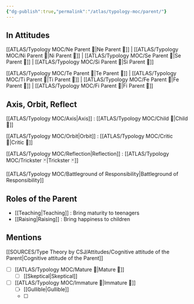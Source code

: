```yaml
---
{"dg-publish":true,"permalink":"/atlas/typology-moc/parent/"}
---
```



## In Attitudes

[[ATLAS/Typology MOC/Ne Parent 🤰\|Ne Parent 🤰]] | [[ATLAS/Typology MOC/Ni Parent 🤰\|Ni Parent 🤰]] | [[ATLAS/Typology MOC/Se Parent 🤰\|Se Parent 🤰]] | [[ATLAS/Typology MOC/Si Parent 🤰\|Si Parent 🤰]]

[[ATLAS/Typology MOC/Te Parent 🤰\|Te Parent 🤰]] | [[ATLAS/Typology MOC/Ti Parent 🤰\|Ti Parent 🤰]] | [[ATLAS/Typology MOC/Fe Parent 🤰\|Fe Parent 🤰]] | [[ATLAS/Typology MOC/Fi Parent 🤰\|Fi Parent 🤰]]

## Axis, Orbit, Reflect

[[ATLAS/Typology MOC/Axis\|Axis]] : [[ATLAS/Typology MOC/Child 🧒\|Child 🧒]]

[[ATLAS/Typology MOC/Orbit\|Orbit]] : [[ATLAS/Typology MOC/Critic 👵\|Critic 👵]]

[[ATLAS/Typology MOC/Reflection\|Reflection]] : [[ATLAS/Typology MOC/Trickster 🃏\|Trickster 🃏]]

[[ATLAS/Typology MOC/Battleground of Responsibility\|Battleground of Responsibility]]

## Roles of the Parent

- [[Teaching\|Teaching]] : Bring maturity to teenagers
- [[Raising\|Raising]] : Bring happiness to children 

## Mentions

 [[SOURCES/Type Theory by CSJ/Attitudes/Cognitive attitude of the Parent\|Cognitive attitude of the Parent]] 
- [ ] [[ATLAS/Typology MOC/Mature 🐢\|Mature 🐢]]
	- [ ] [[Skeptical\|Skeptical]]
- [ ] [[ATLAS/Typology MOC/Immature 🐎\|Immature 🐎]]
	- [ ] [[Gullible\|Gullible]]
	- [ ] 